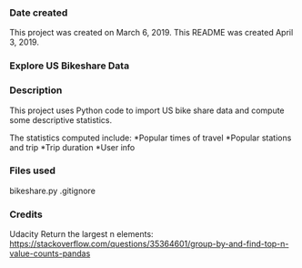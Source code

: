 ### Date created
This project was created on March 6, 2019. This README was created April 3, 2019.

### Explore US Bikeshare Data

### Description
This project uses Python code to import US bike share data and compute some descriptive statistics.

The statistics computed include:
 *Popular times of travel
 *Popular stations and trip
 *Trip duration
 *User info

### Files used
bikeshare.py
.gitignore

### Credits
Udacity
Return the largest n elements: https://stackoverflow.com/questions/35364601/group-by-and-find-top-n-value-counts-pandas
